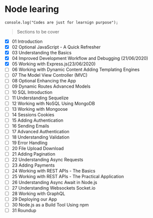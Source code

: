 # Node learing

```JS
console.log("Codes are just for learnign purpose");
```

> Sections to be cover

- [x] 01 Introduction
- [x] 02 Optional JavaScript - A Quick Refresher
- [x] 03 Understanding the Basics
- [x] 04 Improved Development Workflow and Debugging (21/06/2020)
- [x] 05 Working with Express.js(23/06/2020)
- [ ] 06 Working with Dynamic Content Adding Templating Engines
- [ ] 07 The Model View Controller (MVC)
- [ ] 08 Optional Enhancing the App
- [ ] 09 Dynamic Routes Advanced Models
- [ ] 10 SQL Introduction
- [ ] 11 Understanding Sequelize
- [ ] 12 Working with NoSQL Using MongoDB
- [ ] 13 Working with Mongoose
- [ ] 14 Sessions Cookies
- [ ] 15 Adding Authentication
- [ ] 16 Sending Emails
- [ ] 17 Advanced Authentication
- [ ] 18 Understanding Validation
- [ ] 19 Error Handling
- [ ] 20 File Upload Download
- [ ] 21 Adding Pagination
- [ ] 22 Understanding Async Requests
- [ ] 23 Adding Payments
- [ ] 24 Working with REST APIs - The Basics
- [ ] 25 Working with REST APIs - The Practical Application
- [ ] 26 Understanding Async Await in Node.js
- [ ] 27 Understanding Websockets Socket.io
- [ ] 28 Working with GraphQL
- [ ] 29 Deploying our App
- [ ] 30 Node.js as a Build Tool Using npm
- [ ] 31 Roundup
